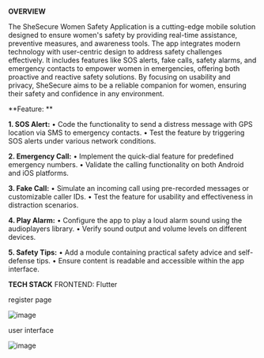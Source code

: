 **OVERVIEW**

The SheSecure Women Safety Application is a cutting-edge mobile solution designed to ensure women's safety by providing real-time assistance, preventive measures, and awareness tools. The app integrates modern technology with user-centric design to address safety challenges effectively. It includes features like SOS alerts, fake calls, safety alarms, and emergency contacts to empower women in emergencies, offering both proactive and reactive safety solutions. By focusing on usability and privacy, SheSecure aims to be a reliable companion for women, ensuring their safety and confidence in any environment.

**Feature: **

**1. SOS Alert:**
• Code the functionality to send a distress message with GPS location via SMS to emergency contacts.
• Test the feature by triggering SOS alerts under various network conditions.

**2. Emergency Call:**
• Implement the quick-dial feature for predefined emergency numbers.
• Validate the calling functionality on both Android and iOS platforms.

**3. Fake Call:**
• Simulate an incoming call using pre-recorded messages or customizable caller IDs.
• Test the feature for usability and effectiveness in distraction scenarios.

**4. Play Alarm:**
• Configure the app to play a loud alarm sound using the audioplayers library. • Verify sound output and volume levels on different devices.

**5. Safety Tips:**
• Add a module containing practical safety advice and self-defense tips.
• Ensure content is readable and accessible within the app interface.

**TECH STACK**
  FRONTEND: Flutter

register page

![image](https://github.com/user-attachments/assets/09176b95-22fb-4796-b67c-37c99c75722c)


user interface

![image](https://github.com/user-attachments/assets/4e84d10c-5b28-4c7a-b8bd-f6281f9a3add)
